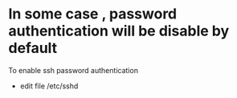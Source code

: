 #  In some case , password authentication will be disable by default 
To enable ssh password authentication 
- edit file /etc/sshd
